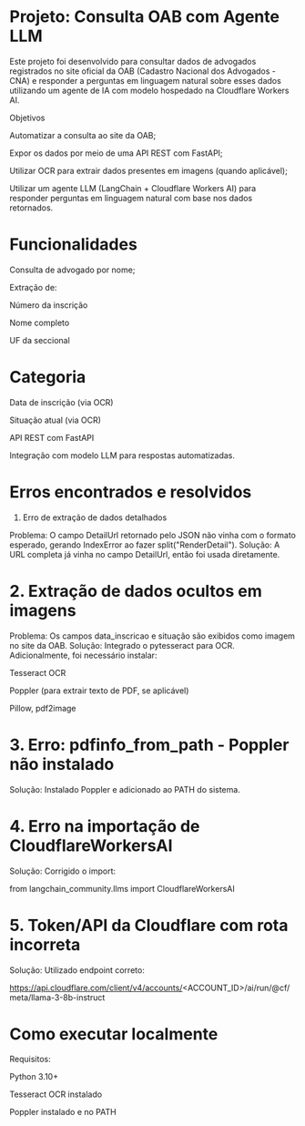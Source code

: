 # Projeto: Consulta OAB com Agente LLM

Este projeto foi desenvolvido para consultar dados de advogados registrados no site oficial da OAB (Cadastro Nacional dos Advogados - CNA) e responder a perguntas em linguagem natural sobre esses dados utilizando um agente de IA com modelo hospedado na Cloudflare Workers AI.

Objetivos

Automatizar a consulta ao site da OAB;

Expor os dados por meio de uma API REST com FastAPI;

Utilizar OCR para extrair dados presentes em imagens (quando aplicável);

Utilizar um agente LLM (LangChain + Cloudflare Workers AI) para responder perguntas em linguagem natural com base nos dados retornados.

# Funcionalidades

Consulta de advogado por nome;

Extração de:

Número da inscrição

Nome completo

UF da seccional

# Categoria

Data de inscrição (via OCR)

Situação atual (via OCR)

API REST com FastAPI

Integração com modelo LLM para respostas automatizadas.

# Erros encontrados e resolvidos

1. Erro de extração de dados detalhados

Problema: O campo DetailUrl retornado pelo JSON não vinha com o formato esperado, gerando IndexError ao fazer split("RenderDetail").
Solução: A URL completa já vinha no campo DetailUrl, então foi usada diretamente.

# 2. Extração de dados ocultos em imagens

Problema: Os campos data_inscricao e situação são exibidos como imagem no site da OAB.
Solução: Integrado o pytesseract para OCR. Adicionalmente, foi necessário instalar:

Tesseract OCR

Poppler (para extrair texto de PDF, se aplicável)

Pillow, pdf2image

# 3. Erro: pdfinfo_from_path - Poppler não instalado

Solução: Instalado Poppler e adicionado ao PATH do sistema.

 # 4. Erro na importação de CloudflareWorkersAI

Solução: Corrigido o import:

from langchain_community.llms import CloudflareWorkersAI

# 5. Token/API da Cloudflare com rota incorreta

Solução: Utilizado endpoint correto:

https://api.cloudflare.com/client/v4/accounts/<ACCOUNT_ID>/ai/run/@cf/meta/llama-3-8b-instruct

# Como executar localmente

Requisitos:

Python 3.10+

Tesseract OCR instalado

Poppler instalado e no PATH
